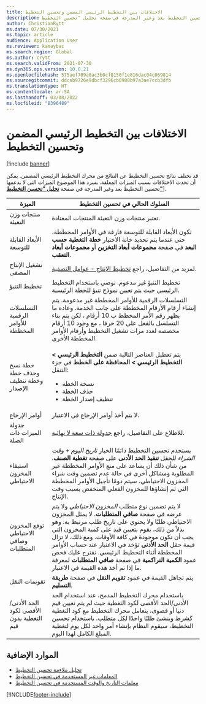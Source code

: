 ```yaml
---
title: الاختلافات بين التخطيط الرئيسي المضمن وتحسين التخطيط
description: يسرد هذا الموضوع الميزات التي لا يدعمها تحسين التخطيط بعد وغير المدرجة في صفحة تحليل "تحسين التخطيط".
author: ChristianRytt
ms.date: 07/30/2021
ms.topic: article
audience: Application User
ms.reviewer: kamaybac
ms.search.region: Global
ms.author: crytt
ms.search.validFrom: 2021-07-30
ms.dyn365.ops.version: 10.0.21
ms.openlocfilehash: 575aef709a0ac3b0cf8150f1e816dac04c069814
ms.sourcegitcommit: ddcab9726e9dbcf3296cb0988b97a3ae7ccb3dfb
ms.translationtype: HT
ms.contentlocale: ar-SA
ms.lasthandoff: 03/08/2022
ms.locfileid: "8396489"
---
```

# <a name="differences-between-built-in-master-planning-and-planning-optimization"></a>الاختلافات بين التخطيط الرئيسي المضمن وتحسين التخطيط

[!include [banner](../../includes/banner.md)]

قد تختلف نتائج تحسين التخطيط عن النتائج من محرك التخطيط الرئيسي المضمن. يمكن أن تحدث الاختلافات بسبب الميزات المعلقة. يسرد هذا الموضوع الميزات التي لا يدعمها تحسين التخطيط بعد وغير المدرجة في صفحة **[تحليل "تحسين التخطيط"](planning-optimization-fit-analysis.md)**].

| الميزة | السلوك الحالي في تحسين التخطيط |
|---|---|
| منتجات وزن التعبئة | تعتبر منتجات وزن التعبئة المنتجات المعتادة.|
| الأبعاد القابلة للتوسعة | تكون الأبعاد القابلة للتوسعة فارغة في الأوامر المخططة، حتى عندما يتم تحديد خانة الاختيار **خطة التغطية حسب البعد** في صفحة **مجموعات أبعاد التخزين** أو **مجموعات أبعاد التعقب**. |
| تشغيل الإنتاج المصفى | لمزيد من التفاصيل، راجع [تخطيط الإنتاج - عوامل التصفية](production-planning.md#filters). |
| تخطيط التنبؤ | تخطيط التنبؤ غير مدعوم. نوصي باستخدام التخطيط الرئيسي حيث يتم تعيين نموذج تنبؤ للخطة الرئيسية. |
| التسلسلات الرقمية للأوامر المخططة | التسلسلات الرقمية للأوامر المخططة غير مدعومة. يتم إنشاء أرقام الأرقام المخططة على جانب الخدمة. وعاده ما يظهر رقم الأمر المخطط ب 10 أرقام ، لكن يتم بناء التسلسل بالفعل علي 20 حرفا ، مع وجود 10 أرقام مخصصه لعدد مرات تشغيل التخطيط وأرقام الأوامر المخططة الأخرى. |
| خطة نسخ وحذف خطة وخطة تنظيف الإصدار | <p>يتم تعطيل العناصر التالية ضمن **التخطيط الرئيسي \> التخطيط الرئيسي \> المحافظة على الخطط** في جزء التنقل:</p><ul><li>نسخة الخطة</li><li>حذف الخطة</li><li>تنظيف إصدار الخطة</li></ul> |
| أوامر الإرجاع | لا يتم أخذ أوامر الإرجاع في الاعتبار. |
| جدولة الميزات ذات الصلة | للاطلاع على التفاصيل، راجع [جدولة ذات سعة لا نهائية](infinite-capacity-planning.md#limitations). |
| استيفاء المخزون الاحتياطي | يستخدم تحسين التخطيط دائمًا الخيار *تاريخ اليوم + وقت الشراء‬* للحقل **تنفيذ الحد الأدنى** على صفحة **تغطية الصنف**. من شأن ذلك أن يساعد على منع الأوامر المخططة غير المطلوبة ومشاكل أخرى في حالة عدم تضمين وقت شراء المخزون الاحتياطي، سيتم دومًا تأجيل الأوامر المخططة التي تم إنشاؤها للمخزون الفعلي المنخفض بسبب وقت الإنتاج. |
| توقع المخزون الاحتياطي وصافي المتطلبات | لا يتم تضمين نوع متطلب *المخزون الاحتياطي* ولا يتم عرضه في صفحة **صافي المتطلبات**. لا يمثل المخزون الاحتياطي طلبًا ولا يحتوي على تاريخ طلب مرتبط به. وهو بدلاً من ذلك، يقوم بتعيين قيد على كمية المخزون التي يجب أن تكون موجودة في كافة الأوقات. ومع ذلك، لا تزال قيمة حقل **الحد الأدنى** تؤخذ في الاعتبار عند حساب الأوامر المخططة أثناء التخطيط الرئيسي. نقترح عليك فحص عمود **الكمية التراكمية** في صفحة **صافي المتطلبات** لمعرفة ما إذا تم أخذ هذه القيمة في الاعتبار. |
| تقويمات النقل | يتم تجاهل القيمة في عمود **تقويم النقل** في صفحة **طريقة التسليم**. |
| الحد الأدنى/الأقصى لكود التغطية بدون قيم| باستخدام محرك التخطيط المدمج، عند استخدام الحد الأدنى/الحد الأقصى لكود التغطية حيث لم يتم تعيين قيم دنيا أو قصوى، يتعامل محرك التخطيط مع كود التغطية كشرط وينشئ طلبًا واحدًا لكل متطلب. باستخدام تحسين التخطيط‬، سيقوم النظام بإنشاء أمر واحد لكل يوم لتغطية المبلغ الكامل لهذا اليوم.  |

## <a name="additional-resources"></a>الموارد الإضافية

- [تحليل ملاءمة تحسين التخطيط](planning-optimization-fit-analysis.md)
- [المعلمات غير المستخدمة في تحسين التخطيط](not-used-parameters.md)
- [معلمات التاريخ والوقت المستخدمة في تحسين التخطيط](date-time-used.md)

[!INCLUDE[footer-include](../../../includes/footer-banner.md)]

